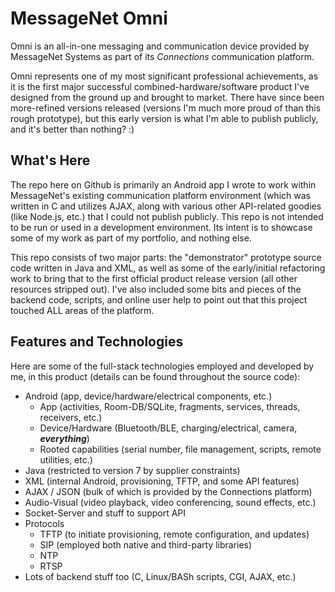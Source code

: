 # MessageNet Omni

Omni is an all-in-one messaging and communication device provided by MessageNet Systems as part of its *Connections* communication platform.

Omni represents one of my most significant professional achievements, as it is the first major successful combined-hardware/software product I've designed from the ground up and brought to market. There have since been more-refined versions released (versions I'm much more proud of than this rough prototype), but this early version is what I'm able to publish publicly, and it's better than nothing? :)

## What's Here

The repo here on Github is primarily an Android app I wrote to work within MessageNet's existing communication platform environment (which was written in C and utilizes AJAX, along with various other API-related goodies (like Node.js, etc.) that I could not publish publicly. This repo is not intended to be run or used in a development environment. Its intent is to showcase some of my work as part of my portfolio, and nothing else.

This repo consists of two major parts: the "demonstrator" prototype source code written in Java and XML, as well as some of the early/initial refactoring work to bring that to the first official product release version (all other resources stripped out). I've also included some bits and pieces of the backend code, scripts, and online user help to point out that this project touched ALL areas of the platform.

## Features and Technologies

Here are some of the full-stack technologies employed and developed by me, in this product (details can be found throughout the source code):

- Android (app, device/hardware/electrical components, etc.)
	- App (activities, Room-DB/SQLite, fragments, services, threads, receivers, etc.)
	- Device/Hardware (Bluetooth/BLE, charging/electrical, camera, ***everything***)
	- Rooted capabilities (serial number, file management, scripts, remote utilities, etc.)
- Java (restricted to version 7 by supplier constraints)
- XML (internal Android, provisioning, TFTP, and some API features)
- AJAX / JSON (bulk of which is provided by the Connections platform)
- Audio-Visual (video playback, video conferencing, sound effects, etc.)
- Socket-Server and stuff to support API
- Protocols
	- TFTP (to initiate provisioning, remote configuration, and updates)
	- SIP (employed both native and third-party libraries)
	- NTP
	- RTSP
- Lots of backend stuff too (C, Linux/BASh scripts, CGI, AJAX, etc.)

